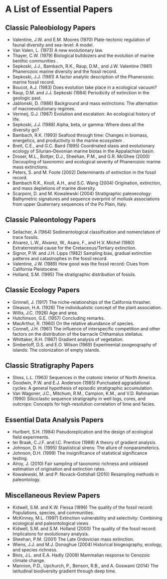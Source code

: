# A List of Essential Papers

## Classic Paleobiology Papers
+ Valentine, J.W. and E.M. Moores (1970) Plate-tectonic regulation of faunal diversity and sea-level: A model.
+ Van Valen, L. (1973) A new evolutionary law. 
+ Thayer, C.W. (1979) Biological bulldozers and the evolution of marine benthic communities .
+ Sepkoski, J.J., Bambach, R.K., Raup, D.M., and J.W. Valentine (1981) Phanerozoic marine diversity and the fossil record.
+ Sepkoski, J.J. (1981) A factor analytic description of the Phanerozoic marine fossil record. 
+ Boucot, A.J. (1983) Does evolution take place in a ecological vacuum? 
+ Raup, D.M. and J.J. Sepkoski (1984) Periodicity of extinction in the geologic past. 
+ Jablonski, D. (1986) Background and mass extinctions: The alternation of macroevolutionary regimes. 
+ Vermeij, G.J. (1987) Evolution and escalation: An ecological history of life. 
+ Sepkoski, J.J. (1988) Alpha, beta, or gamma: Where does all the diversity go? 
+ Bambach, R.K. (1993) Seafood through time: Changes in biomass, energetics, and productivity in the marine ecosystem .
+ Brett, C.E., and G.C. Baird (1995) Coordinated stasis and evolutionary ecology of Silurian–Devonian marine biotas in the Appalachian basin.
+ Droser, M.L., Bottjer, D.J., Sheehan, P.M., and G.R. McGhee (2000) Decoupling of taxonomic and ecological severity of Phanerozoic marine mass extinctions. 
+ Peters, S. and M. Foote (2002) Determinants of extinction in the fossil record. 
+ Bambach R.K., Knoll, A.H., and S.C. Wang (2004) Origination, extinction, and mass depletions of marine diversity. 
+ Scarponi, D. and M. Kowalewski (2004) Stratigraphic paleoecology: Bathymetric signatures and sequence overprint of mollusk associations from upper Quaternary sequences of the Po Plain, Italy. 

## Classic Paleontology Papers
+ Seilacher, A (1964) Sedimentological classification and nomenclature of trace fossils. 
+ Alvarez, L.W., Alvarez, W., Asaro, F., and H.V. Michel (1980) Extraterrestrial cause for the Cretaceous/Tertiary extinction. 
+ Signor, P.W. and J.H. Lipps (1982) Sampling bias, gradual extinction patterns and catastrophes in the fossil record.
+ Valentine, J.W. (1989) How good was the fossil record: Clues from California Pleistocene. 
+ Holland, S.M. (1995) The stratigraphic distribution of fossils. 

## Classic Ecology Papers
+ Grinnell, J. (1917) The niche-relationships of the California thrasher.
+ Gleason, H.A. (1926) The individualistic concept of the plant association.
+ Willis, J.C. (1926) Age and area.
+ Hutchinson, G.E. (1957) Concluding remarks.
+ MacArthur, R. (1960) On the relative abundance of species.
+ Connell, J.H. (1961) The influence of interspecific competition and other factors on the distribution of the barnacle Chthamalus stellatus.
+ Whittaker, R.H. (1967) Gradient analysis of vegetation.
+ Simberloff, D.S. and E.O. Wilson (1969) Experimental zoogeography of islands: The colonization of empty islands.

## Classic Stratigraphy Papers
+ Sloss, L.L. (1963) Sequences in the cratonic interior of North America. 
+ Goodwin, P.W. and E.J. Anderson (1985) Punctuated aggradational cycles: A general hypothesis of episodic stratigraphic accumulation. 
+ Van Wagoner, J.C., Mitchum, R.M., Campion, K.M., and V.D. Rahmanian (1990) Siliciclastic sequence stratigraphy in well logs, cores, and outcrops: Concepts for high-resolution correlation of time and facies. 

## Essential Data Analysis Papers
+ Hurlbert, S.H. (1984) Pseudoreplication and the design of ecological field experiments. 
+ ter Braak, C.J.F. and I.C. Prentice (1988) A theory of gradient analysis. 
+ Johnson, D. H. (1995) Stastistical sirens: The allure of nonparameterics. 
+ Johnson, D.H. (1999) The insignificance of statistical significance testing. 
+ Alroy, J. (2010) Fair sampling of taxonomic richness and unbiased estimation of origination and extinction rates.
+ Kowalewski, M. and P. Novack-Gottshall (2010) Resampling methods in paleontology. 

## Miscellaneous Review Papers
+ Kidwell, S.M. and K.W. Flessa (1996) The quality of the fossil record: Populations, species, and communities. 
+ McKinney, M.L. (1997) Extinction vulnerability and selectivity: Combining ecological and paleontological views 
+ Kidwell, S.M. and S.M. Holland (2000) The quality of the fossil record: Implicatons for evolutionary analysis. 
+ Sheehan, P.M. (2001) The Late Ordovician mass extinction. 
+ Wiens, J.J. and M.J. Donoghue (2004) Historical biogeography, ecology, and species richness. 
+ Blois, J.L. and E.A. Hadly (2009) Mammalian response to Cenozoic climate change. 
+ Mannion, P.D., Upchurch, P., Benson, R.B., and A. Goswami (2014) The latitudinal biodiversity gradient through deep time. 
